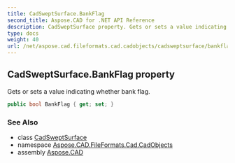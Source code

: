 ```yaml
---
title: CadSweptSurface.BankFlag
second_title: Aspose.CAD for .NET API Reference
description: CadSweptSurface property. Gets or sets a value indicating whether bank flag
type: docs
weight: 40
url: /net/aspose.cad.fileformats.cad.cadobjects/cadsweptsurface/bankflag/
---
```

## CadSweptSurface.BankFlag property

Gets or sets a value indicating whether bank flag.

```csharp
public bool BankFlag { get; set; }
```

### See Also

* class [CadSweptSurface](../)
* namespace [Aspose.CAD.FileFormats.Cad.CadObjects](../../cadsweptsurface/)
* assembly [Aspose.CAD](../../../)


